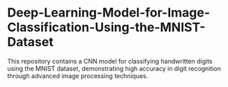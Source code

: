 # Deep-Learning-Model-for-Image-Classification-Using-the-MNIST-Dataset
This repository contains a CNN model for classifying handwritten digits using the MNIST dataset, demonstrating high accuracy in digit recognition through advanced image processing techniques.
